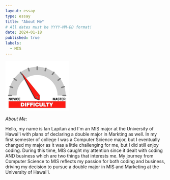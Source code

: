 ```yaml
---
layout: essay
type: essay
title: "About Me"
# All dates must be YYYY-MM-DD format!
date: 2024-01-18
published: true
labels:
  - MIS
---
```


<img width="200px" class="rounded float-start pe-4" src="../img/difficulty/degree_difficulty.jpg">

*About Me:*

Hello, my name is Ian Lapitan and I'm an MIS major at the University of Hawai'i with 
plans of declaring a double major in Markting as well. In my first semester of college
I was a Computer Science major, but I eventually changed my major as it was a little 
challenging for me, but I did still enjoy coding. During this time, MIS caught my attention
since it dealt with coding AND business which are two things that interests me. My journey 
from Computer Science to MIS reflects my passion for both coding and business,
driving my decision to pursue a double major in MIS and Marketing at the University of Hawai'i.
